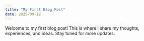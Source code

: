 ```yaml
---
title: "My First Blog Post"
date: 2025-09-12
---
```


Welcome to my first blog post! This is where I share my thoughts, experiences, and ideas. Stay tuned for more updates.

